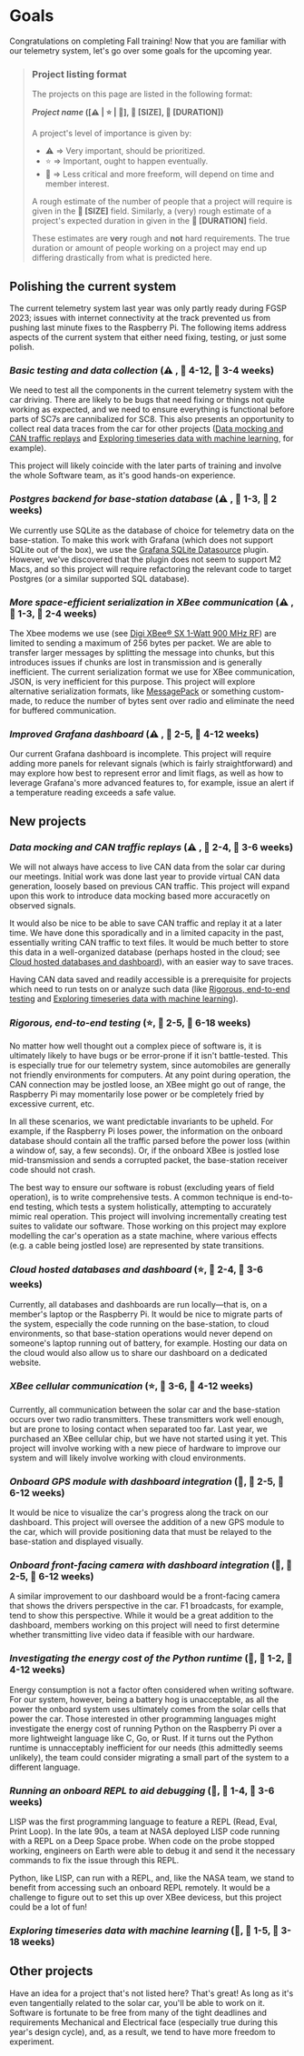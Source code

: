 # Goals

Congratulations on completing Fall training! Now that you are familiar
with our telemetry system, let's go over some goals for the upcoming year.

> ### Project listing format
>
> The projects on this page are listed in the following format:
>
> __*Project name* ([⚠️  | ⭐️ | 🌱], 👥 [SIZE], 📅 [DURATION])__
> 
> A project's level of importance is given by:
> * ⚠️  ⇒  Very important, should be prioritized.
> * ⭐️ ⇒  Important, ought to  happen eventually.
> * 🌱 ⇒  Less critical and more freeform, will depend on time and member interest.
>
> A rough estimate of the number of people that a project will require is given
> in the __👥 [SIZE]__ field. Similarly, a (very) rough estimate of a project's
> expected duration in given in the __📅 [DURATION]__ field.
>
> These estimates are __very__ rough and __not__ hard requirements. The true duration or
> amount of people working on a project may end up differing drastically from what
> is predicted here.

## Polishing the current system

The current telemetry system last year was only partly ready during
FGSP 2023; issues with internet connectivity at the track prevented
us from pushing last minute fixes to the Raspberry Pi. The following
items address aspects of the current system that either need fixing,
testing, or just some polish.

### *Basic testing and data collection* (⚠️ , 👥 4-12, 📅 3-4 weeks)
We need to test all the components in the current telemetry system with the
car driving. There are likely to be bugs that need fixing or things not quite
working as expected, and we need to ensure everything is functional before
parts of SC7s are cannibalized for SC8. This also presents an opportunity
to collect real data traces from the car for other projects
([Data mocking and CAN traffic replays](#data-mocking-and-can-traffic-replays----2-4--3-6-weeks) and
[Exploring timeseries data with machine learning](#exploring-timeseries-data-with-machine-learning---1-5--3-18-weeks),
for example).

This project will likely coincide with the later parts of training and involve
the whole Software team, as it's good hands-on experience.

### *Postgres backend for base-station database* (⚠️ , 👥 1-3, 📅 2 weeks)
We currently use SQLite as the database of choice for telemetry data on the base-station.
To make this work with Grafana (which does not support SQLite out of the box), we use
the [Grafana SQLite Datasource](https://grafana.com/grafana/plugins/frser-sqlite-datasource/)
plugin. However, we've discovered that the plugin does not seem to support M2 Macs, and
so this project will require refactoring the relevant code to target Postgres
(or a similar supported SQL database).

### *More space-efficient serialization in XBee communication* (⚠️ , 👥 1-3, 📅 2-4 weeks)
The Xbee modems we use (see [Digi XBee® SX 1-Watt 900 MHz RF](../hardware/xbee.md)) are
limited to sending a maximum of 256 bytes per packet. We are able to transfer larger
messages by splitting the message into chunks, but this introduces issues if chunks
are lost in transmission and is generally inefficient. The current serialization format
we use for XBee communication, JSON, is very inefficient for this purpose. This project
will explore alternative serialization formats, like
[MessagePack](https://msgpack.org/index.html) or something custom-made, to reduce the number
of bytes sent over radio and eliminate the need for buffered communication.

### *Improved Grafana dashboard* (⚠️ , 👥 2-5, 📅 4-12 weeks)
Our current Grafana dashboard is incomplete. This project will require adding
more panels for relevant signals (which is fairly straightforward) and may
explore how best to represent error and limit flags, as well as how to leverage
Grafana's more advanced features to, for example, issue an alert if a temperature
reading exceeds a safe value.

## New projects

### *Data mocking and CAN traffic replays* (⚠️ , 👥 2-4, 📅 3-6 weeks)
We will not always have access to live CAN data from the solar car during our
meetings. Initial work was done last year to provide virtual CAN data generation,
loosely based on previous CAN traffic. This project will expand upon this work
to introduce data mocking based more accuracetly on observed signals.

It would also be nice to be able to save CAN traffic and replay it at a
later time. We have done this sporadically and in a limited capacity in the past,
essentially writing CAN traffic to text files. It would be much better to store
this data in a well-organized database (perhaps hosted in the cloud; see
[Cloud hosted databases and dashboard](#cloud-hosted-databases-and-dashboard---2-4--3-6-weeks)),
with an easier way to save traces.

Having CAN data saved and readily accessible is a prerequisite for projects which
need to run tests on or analyze such data (like
[Rigorous, end-to-end testing](#rigorous-end-to-end-testing---2-5--6-18-weeks)
and
[Exploring timeseries data with machine learning](#exploring-timeseries-data-with-machine-learning---1-5--3-18-weeks)).

### *Rigorous, end-to-end testing* (⭐️, 👥 2-5, 📅 6-18 weeks)
No matter how well thought out a complex piece of software is, it is ultimately likely
to have bugs or be error-prone if it isn't battle-tested. This is especially true for
our telemetry system, since automobiles are generally not friendly environments for
computers. At any point during operation, the CAN connection may be jostled loose,
an XBee might go out of range, the Raspberry Pi may momentarily lose power or be
completely fried by excessive current, etc.

In all these scenarios, we want predictable invariants to be upheld. For
example, if the Raspberry Pi loses power, the information on the onboard
database should contain all the traffic parsed before the power loss (within a
window of, say, a few seconds). Or, if the onboard XBee is jostled lose mid-transmission
and sends a corrupted packet, the base-station receiver code should not crash.

The best way to ensure our software is robust (excluding years of field operation),
is to write comprehensive tests. A common technique is end-to-end testing, which
tests a system holistically, attempting to accurately mimic real operation. This
project will involving incrementally creating test suites to validate our software.
Those working on this project may explore modelling the car's operation as a state
machine, where various effects (e.g. a cable being jostled lose) are represented
by state transitions.

### *Cloud hosted databases and dashboard* (⭐️, 👥 2-4, 📅 3-6 weeks)
Currently, all databases and dashboards are run locally—that is, on a member's
laptop or the Raspberry Pi. It would be nice to migrate parts of the system,
especially the code running on the base-station, to cloud environments, so
that base-station operations would never depend on someone's laptop running out
of battery, for example. Hosting our data on the cloud would also allow us to
share our dashboard on a dedicated website.

### *XBee cellular communication* (⭐️, 👥 3-6, 📅 4-12 weeks)
Currently, all communication between the solar car and the base-station occurs
over two radio transmitters. These transmitters work well enough, but are
prone to losing contact when separated too far. Last year, we purchased an
XBee cellular chip, but we have not started using it yet. This project will
involve working with a new piece of hardware to improve our system and will
likely involve working with cloud environments.

### *Onboard GPS module with dashboard integration* (🌱, 👥 2-5, 📅 6-12 weeks)
It would be nice to visualize the car's progress along the track on our dashboard.
This project will oversee the addition of a new GPS module to the car, which will
provide positioning data that must be relayed to the base-station and displayed
visually.

### *Onboard front-facing camera with dashboard integration* (🌱, 👥 2-5, 📅 6-12 weeks)
A similar improvement to our dashboard would be a front-facing camera that shows
the drivers perspective in the car. F1 broadcasts, for example, tend to show this
perspective. While it would be a great addition to the dashboard, members working
on this project will need to first determine whether transmitting live video data
if feasible with our hardware.

### *Investigating the energy cost of the Python runtime* (🌱, 👥 1-2, 📅 4-12 weeks)
Energy consumption is not a factor often considered when writing software. For our system,
however, being a battery hog is unacceptable, as all the power the onboard system uses
ultimately comes from the solar cells that power the car. Those interested in other
programming languages might investigate the energy cost of running Python on the
Raspberry Pi over a more lightweight language like C, Go, or Rust. If it turns out
the Python runtime is unnacceptably inefficient for our needs (this admittedly seems
unlikely), the team could consider migrating a small part of the system to a different
language.

### *Running an onboard REPL to aid debugging* (🌱, 👥 1-4, 📅 3-6 weeks)
LISP was the first programming language to feature a REPL (Read, Eval, Print Loop).
In the late 90s, a team at NASA deployed LISP code running with a REPL on a Deep
Space probe. When code on the probe stopped working, engineers on Earth were able
to debug it and send it the necessary commands to fix the issue through this REPL.

Python, like LISP, can run with a REPL, and, like the NASA team, we stand to
benefit from accessing such an onboard REPL remotely. It would be a challenge
to figure out to set this up over XBee devicess, but this project could be a
lot of fun!

### *Exploring timeseries data with machine learning* (🌱, 👥 1-5, 📅 3-18 weeks)

## Other projects

Have an idea for a project that's not listed here? That's great! As long as it's
even tangentially related to the solar car, you'll be able to work on it. Software
is fortunate to be free from many of the tight deadlines and requirements Mechanical
and Electrical face (especially true during this year's design cycle), and, as a
result, we tend to have more freedom to experiment.
